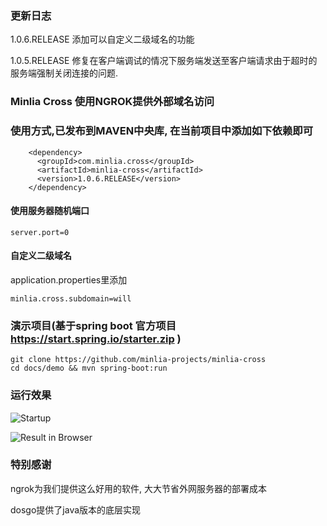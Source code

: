 ### 更新日志

1.0.6.RELEASE
添加可以自定义二级域名的功能

1.0.5.RELEASE
修复在客户端调试的情况下服务端发送至客户端请求由于超时的服务端强制关闭连接的问题.



### Minlia Cross 使用NGROK提供外部域名访问

### 使用方式,已发布到MAVEN中央库, 在当前项目中添加如下依赖即可

```
    <dependency>
      <groupId>com.minlia.cross</groupId>
      <artifactId>minlia-cross</artifactId>
      <version>1.0.6.RELEASE</version>
    </dependency>
```


#### 使用服务器随机端口

```
server.port=0
```

#### 自定义二级域名

application.properties里添加


```
minlia.cross.subdomain=will
```

### 演示项目(基于spring boot 官方项目 https://start.spring.io/starter.zip )

```
git clone https://github.com/minlia-projects/minlia-cross
cd docs/demo && mvn spring-boot:run
```



### 运行效果

![Startup](https://raw.githubusercontent.com/minlia-projects/minlia-cross/master/docs/images/startup.jpg)

![Result in Browser](https://raw.githubusercontent.com/minlia-projects/minlia-cross/master/docs/images/result.jpg)

### 特别感谢

ngrok为我们提供这么好用的软件, 大大节省外网服务器的部署成本

dosgo提供了java版本的底层实现


